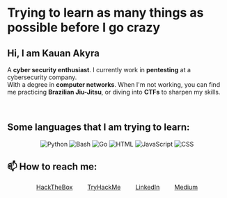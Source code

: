 # Trying to learn as many things as possible before I go crazy

## Hi, I am **Kauan Akyra**

A **cyber security enthusiast**.
I currently work in **pentesting** at a cybersecurity company.  
With a degree in **computer networks**.
When I'm not working, you can find me practicing **Brazilian Jiu-Jitsu**, or diving into **CTFs** to sharpen my skills.

<br>

## Some languages that I am trying to learn:
<div align="center">
  
![Python](https://img.shields.io/badge/Python-3.9-blue)
![Bash](https://img.shields.io/badge/Bash-5.1-4EAA25)
![Go](https://img.shields.io/badge/Go-1.18-00ADD8)
![HTML](https://img.shields.io/badge/HTML-5-E34F26)
![JavaScript](https://img.shields.io/badge/JavaScript-ES6-yellow)
![CSS](https://img.shields.io/badge/CSS-3-1572B6)
</div>

## 📫 How to reach me: <br>

<div align="center">
  <a href="https://app.hackthebox.com/profile/2086251" style="margin: 0 15px;">HackTheBox</a>
  <a href="https://tryhackme.com/p/ak7r4" style="margin: 0 15px;">TryHackMe</a>
  <a href="https://www.linkedin.com/in/kauan-akyra-477211177/" style="margin: 0 15px;">LinkedIn</a>
  <a href="https://medium.com/@kauanakyra" style="margin: 0 15px;">Medium</a>
</div>
<!--
**ak7r4/ak7r4** is a ✨ _special_ ✨ repository because its `README.md` (this file) appears on your GitHub profile.

Here are some ideas to get you started:

- 🔭 I’m currently working on ...
- 🌱 I’m currently learning ...
- 👯 I’m looking to collaborate on ...
- 🤔 I’m looking for help with ...
- 💬 Ask me about ...
- 📫 How to reach me: ...
- 😄 Pronouns: ...
- ⚡ Fun fact: ...
-->
